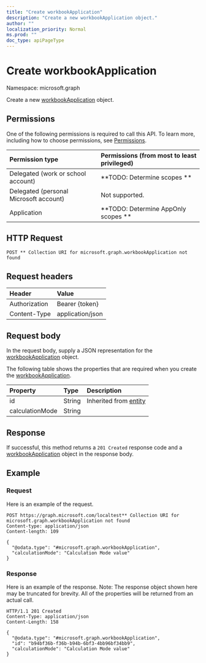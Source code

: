 ```yaml
---
title: "Create workbookApplication"
description: "Create a new workbookApplication object."
author: ""
localization_priority: Normal
ms.prod: ""
doc_type: apiPageType
---
```


# Create workbookApplication

Namespace: microsoft.graph

Create a new [workbookApplication](../resources/workbookapplication.md) object.

## Permissions
One of the following permissions is required to call this API. To learn more, including how to choose permissions, see [Permissions](/concepts/permissions-reference.md).

|Permission type|Permissions (from most to least privileged)|
|:---|:---|
|Delegated (work or school account)|**TODO: Determine scopes **|
|Delegated (personal Microsoft account)|Not supported.|
|Application|**TODO: Determine AppOnly scopes **|

## HTTP Request
<!-- {
  "blockType": "ignored"
}
-->
``` http
POST ** Collection URI for microsoft.graph.workbookApplication not found
```

## Request headers
|Header|Value|
|:---|:---|
|Authorization|Bearer {token}|
|Content-Type|application/json|

## Request body
In the request body, supply a JSON representation for the [workbookApplication](../resources/workbookapplication.md) object.

The following table shows the properties that are required when you create the [workbookApplication](../resources/workbookapplication.md).

|Property|Type|Description|
|:---|:---|:---|
|id|String| Inherited from [entity](../resources/entity.md)|
|calculationMode|String||



## Response
If successful, this method returns a `201 Created` response code and a [workbookApplication](../resources/workbookapplication.md) object in the response body.

## Example

### Request
Here is an example of the request.
<!-- {
  "blockType": "request",
  "name": "create_workbookapplication_from_"
}
-->
``` http
POST https://graph.microsoft.com/localtest** Collection URI for microsoft.graph.workbookApplication not found
Content-type: application/json
Content-length: 109

{
  "@odata.type": "#microsoft.graph.workbookApplication",
  "calculationMode": "Calculation Mode value"
}
```

### Response
Here is an example of the response. Note: The response object shown here may be truncated for brevity. All of the properties will be returned from an actual call.
<!-- {
  "blockType": "response",
  "truncated": true,
  "@odata.type": "microsoft.graph.workbookapplication"
}
-->
``` http
HTTP/1.1 201 Created
Content-Type: application/json
Content-Length: 158

{
  "@odata.type": "#microsoft.graph.workbookApplication",
  "id": "b94bf36b-f36b-b94b-6bf3-4bb96bf34bb9",
  "calculationMode": "Calculation Mode value"
}
```

